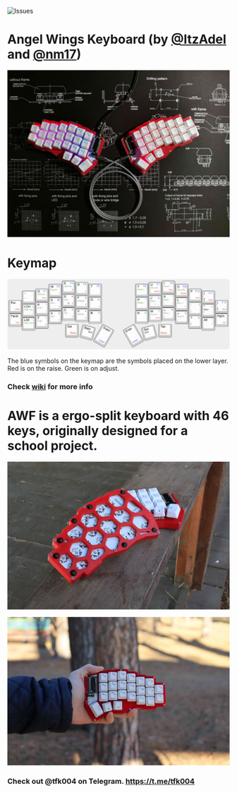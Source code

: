 ![Issues](https://img.shields.io/bitbucket/issues/doryan04/AngelWings-keyboard)

# Angel Wings Keyboard (by [@ItzAdel](https://github.com/doryan04) and [@nm17](https://github.com/nm17))

![Main Photo](photos/awf(6).jpg)

# Keymap

![Keymap](thumb/Keymap.png)

The blue symbols on the keymap are the symbols placed on the lower layer. Red is on the raise. Green is on adjust.

### Check [wiki](https://github.com/ItzAdel/AngelWings-keyboard/wiki/INFO) for more info

# AWF is a ergo-split keyboard with 46 keys, originally designed for a school project.

![Photo 3](photos/awf(3).jpg)

![Photo 4](photos/awf(4).jpg)

### Check out @tfk004 on Telegram. https://t.me/tfk004
